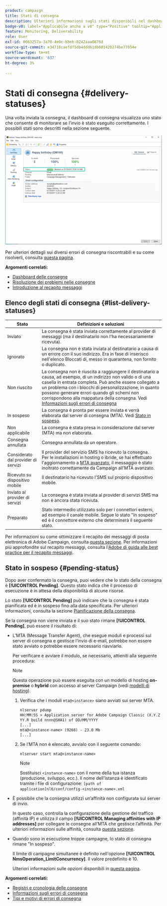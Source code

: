 ```yaml
---
product: campaign
title: Stati di consegna
description: Ulteriori informazioni sugli stati disponibili nel dashboard di consegna
badge-v8: label="Applicabile anche a v8" type="Positive" tooltip="Applicabile anche a Campaign v8"
feature: Monitoring, Deliverability
role: User
exl-id: 0663257a-3a70-4e0c-bbeb-8242aaa0876d
source-git-commit: e34718caefdf5db4ddd61db601420274be77054e
workflow-type: tm+mt
source-wordcount: '637'
ht-degree: 3%

---
```


# Stati di consegna {#delivery-statuses}



<!--ajouter intro 

ajouter screenshot -->

Una volta inviata la consegna, il dashboard di consegna visualizza uno stato che consente di monitorare se l’invio è stato eseguito correttamente. I possibili stati sono descritti nella sezione seguente.

![](assets/delivery-status.png)

Per ulteriori dettagli sui diversi errori di consegna riscontrabili e su come risolverli, consulta [questa pagina](understanding-delivery-failures.md).

**Argomenti correlati:**

* [Dashboard delle consegne](delivery-dashboard.md)
* [Risoluzione dei problemi nelle consegne](delivery-troubleshooting.md)
* [Introduzione al recapito messaggi](about-deliverability.md)

## Elenco degli stati di consegna {#list-delivery-statuses}

<table> 
 <thead> 
  <tr> 
   <th> Stato<br /> </th> 
   <th> Definizioni e soluzioni<br /> </th> 
  </tr> 
 </thead> 
 <tbody> 
  <tr> 
   <td> Inviato<br /> </td> 
   <td> La consegna è stata inviata correttamente al provider di messaggi (ma il destinatario non l'ha necessariamente ricevuta).<br /> </td> 
  </tr> 
  <tr> 
   <td> Ignorato<br /> </td> 
   <td> La consegna non è stata inviata al destinatario a causa di un errore con il suo indirizzo. Era in fase di inserisco nell'elenco Bloccati di, messo in quarantena, non fornito o duplicato. <br /> </td> 
  </tr> 
  <tr> 
   <td> Non riuscito<br /> </td> 
   <td> La consegna non è riuscita a raggiungere il destinatario a causa, ad esempio, di un indirizzo non valido o di una casella in entrata completa. Può anche essere collegato a un problema con i blocchi di personalizzazione, in quanto possono generare errori quando gli schemi non corrispondono alla mappatura della consegna. Vedi <a href="understanding-delivery-failures.md" target="_blank">Informazioni sugli errori di consegna</a><br /> </td> 
  </tr>
  <tr> 
   <td> In sospeso<br /> </td> 
   <td> La consegna è pronta per essere inviata e verrà elaborata dal server di consegna (MTA). Vedi <a href="#pending-status" target="_blank">Stato in sospeso</a>.<br /> </td> 
  </tr> 
  <tr> 
   <td> Non applicabile<br /> </td> 
   <td> La consegna è stata presa in considerazione dal server (MTA) ma non elaborata.<br /> </td> 
  </tr>  
  <tr> 
   <td> Consegna annullata<br /> </td> 
   <td> Consegna annullata da un operatore.<br /> </td> 
  </tr> 
  <tr> 
   <td> Considerato dal provider di servizi<br /> </td> 
   <td> Il provider del servizio SMS ha ricevuto la consegna.<br /> Per le installazioni in hosting o ibride, se hai effettuato l'aggiornamento a <a href="sending-with-enhanced-mta.md" target="_blank">MTA avanzato</a>, il messaggio è stato inoltrato correttamente da Campaign all'MTA avanzato.</td> 
  </tr> 
  <tr> 
   <td> Ricevuto su dispositivo mobile<br /> </td> 
   <td> Il destinatario ha ricevuto l'SMS sul proprio dispositivo mobile.<br /> </td> 
  </tr>
  <tr> 
   <td> Inviato al provider di servizi<br /> </td> 
   <td> La consegna è stata inviata al provider di servizi SMS ma non è ancora stata ricevuta.<br />
   </td> 
  </tr> 
  <tr> 
   <td> Preparato<br /> </td> 
   <td> Stato intermedio utilizzato solo per i connettori esterni, ad esempio il canale mobile. Segue lo stato "In sospeso" ed è il connettore esterno che determinerà il seguente stato.<br /> </td> 
  </tr> 
 </tbody> 
</table>

Per informazioni su come ottimizzare il recapito dei messaggi di posta elettronica di Adobe Campaign, consulta [questa sezione](about-deliverability.md). Per informazioni più approfondite sul recapito messaggi, consulta l&#39;[Adobe di guida alle best practice per il recapito messaggi](https://experienceleague.adobe.com/docs/deliverability-learn/deliverability-best-practice-guide/introduction.html?lang=it).

## Stato in sospeso {#pending-status}

Dopo aver confermato la consegna, puoi vedere che lo stato della consegna è **[!UICONTROL Pending]**. Questo stato indica che il processo di esecuzione è in attesa della disponibilità di alcune risorse.

Lo stato **[!UICONTROL Pending]** può indicare che la consegna è stata pianificata ed è in sospeso fino alla data specificata. Per ulteriori informazioni, consulta la sezione [Pianificazione della consegna](steps-sending-the-delivery.md#scheduling-the-delivery-sending).

Se la consegna non viene inviata e il suo stato rimane **[!UICONTROL Pending]**, può essere il risultato di:

* L’MTA (Message Transfer Agent), che esegue moduli e processi sul server di consegna e gestisce l’invio di e-mail, potrebbe non essere stato avviato o potrebbe essere necessario riavviarlo.

  Per verificare e avviare il modulo, se necessario, attieniti alla seguente procedura:

  >[!NOTE]
  >
  >Questa operazione può essere eseguita con un modello di hosting **on-premise** o **hybrid** con accesso al server Campaign (vedi [modelli di hosting](../../installation/using/hosting-models.md)).

   1. Verifica che i moduli `mta@<instance>` siano avviati sui server MTA.

      ```
      nlserver pdump
      HH:MM:SS > Application server for Adobe Campaign Classic (X.Y.Z YY.R build nnnn@SHA1) of DD/MM/YYYY
      [...]
      mta@<instance-name> (9268) - 23.0 Mb
      [...]
      ```

   1. Se l’MTA non è elencato, avvialo con il seguente comando:

      ```
      nlserver start mta@<instance-name>
      ```

      >[!NOTE]
      >
      >Sostituisci `<instance-name>` con il nome della tua istanza (produzione, sviluppo, ecc.). Il nome dell&#39;istanza è identificato tramite i file di configurazione: `[path of application]nl6/conf/config-<instance-name>.xml`

* È possibile che la consegna utilizzi un’affinità non configurata sul server di invio.

  In questo caso, controlla la configurazione della gestione del traffico (affinità IP) e utilizza il campo **[!UICONTROL Managing affinities with IP addresses]** per collegare le consegne all’MTA che gestisce l’affinità. Per ulteriori informazioni sulle affinità, consulta [questa sezione](../../installation/using/configure-delivery-settings.md).

* Quando sono in esecuzione troppe campagne, lo stato di consegna rimane &quot;In sospeso&quot;.

  Il limite di campagne simultanee è definito nell&#39;opzione **[!UICONTROL NmsOperation_LimitConcurrency]**. Il valore predefinito è 10.

  Ulteriori informazioni sulle opzioni disponibili in [questa pagina](../../installation/using/configuring-campaign-options.md).


**Argomenti correlati:**

* [Registri e cronologia delle consegne](#delivery-logs-and-history)
* [Informazioni sugli errori di consegna](understanding-delivery-failures.md)
* [Tipi e motivi di errori di consegna](understanding-delivery-failures.md#delivery-failure-types-and-reasons)
